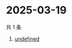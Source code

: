 # 2025-03-19

共 1 条

<!-- BEGIN -->
<!-- 最后更新时间 Wed Mar 19 2025 12:38:49 GMT+0800 (China Standard Time) -->

1. [undefined](https://www.zhihu.com/search?q=undefined)

<!-- END -->
